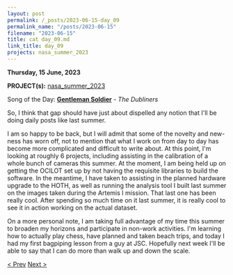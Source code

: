 ```yaml
---
layout: post
permalink: /_posts/2023-06-15-day_09
permalink_name: "/posts/2023-06-15"
filename: "2023-06-15"
title: cat day_09.md
link_title: day_09
projects: nasa_summer_2023
---
```

**Thursday, 15 June, 2023**

**PROJECT(s):**  [nasa_summer_2023](/projects/nasa_summer_2023)

Song of the Day: [**Gentleman Soldier**](https://youtu.be/b1rA_gDdBp8) - *The Dubliners*

So, I think that gap should have just about dispelled any notion that I'll be doing daily posts like last summer.

I am so happy to be back, but I will admit that some of the novelty and new-ness has worn off, not to mention that what I work on from day to day has become more complicated and difficult to write about. At this point, I'm looking at roughly 6 projects, including assisting in the calibration of a whole bunch of cameras this summer. At the moment, I am being held up on getting the OCILOT set up by not having the requisite libraries to build the software. In the meantime, I have taken to assisting in the planned hardware upgrade to the HOTH, as well as running the analysis tool I built last summer on the images taken during the Artemis I mission. That last one has been really cool. After spending so much time on it last summer, it is really cool to see it in action working on the actual dataset.

On a more personal note, I am taking full advantage of my time this summer to broaden my horizons and participate in non-work activities. I'm learning how to actually play chess, have planned and taken beach trips, and today I had my first bagpiping lesson from a guy at JSC. Hopefully next week I'll be able to say that I can do more than walk up and down the scale.

[< Prev](/_posts/2023-06-05-day_01)    [Next >](/all_caught_up)
